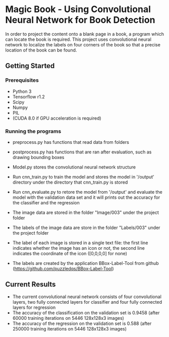 # Magic Book - Using Convolutional Neural Network for Book Detection

In order to project the content onto a blank page in a book, a program which can locate the book is required. 
This project uses convolutional neural network to localize the labels on four corners of the book so that a precise location of the book can be found.




## Getting Started

### Prerequisites

* Python 3
* Tensorflow r1.2
* Scipy
* Numpy
* PIL
* (CUDA 8.0 if GPU acceleration is required)


### Running the programs

* preprocess.py has functions that read data from folders
* postprocess.py has functions that are ran after evaluation, such as drawing bounding boxes
* Model.py stores the convolutional neural network structure
* Run cnn_train.py to train the model and stores the model in '/output' directory under the directory that cnn_train.py is stored
* Run cnn_evaluate.py to retore the model from '/output' and evaluate the model with the validation data set and it will prints out the accuracy for the classifier and the regression

* The image data are stored in the folder "Image/003" under the project folder
* The labels of the image data are store in the folder "Labels/003" under the project folder
* The label of each image is stored in a single text file: the first line indicates whether the image has an icon or not, the second line indicates the coordinate of the icon ([0,0,0,0] for none)
* The labels are created by the application BBox-Label-Tool from github (https://github.com/puzzledqs/BBox-Label-Tool)

## Current Results

* The current convolutional neural network consists of four convolutional layers, two fully connected layers for classifier and four fully connected layers for regression
* The accuracy of the classification on the validation set is 0.9458 (after 60000 training iterations on 5446 128x128x3 images)
* The accuracy of the regression on the validation set is 0.588 (after 250000 training iterations on 5446 128x128x3 images)




